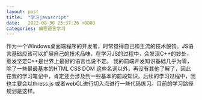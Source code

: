 ```yaml
---
layout: post
title:  "学习javascript"
date:   2022-08-30 23:37:26 +0800
categories: 编程语言学习
---
```

作为一个Windows桌面端程序的开发者，时常觉得自己和主流的技术脱钩。JS语言基础应该可以扩展自己的技术品味，在学习JS的过程中，会发现C++的妙处，愈发坚定C++是世界上最好的语言也说不定。
我的前端开发知识基础几乎为零，除了一些最最基本的HTML CSS DOM 这些名词以外，再没有其他了解了，因此在我的学习笔记中，肯定还会涉及到一些基本的前段知识。后续的学习过程中，我也主要会以thress.js 或者webGL进行切入点进行一些代码练习。目前的学习路径规划是这样。

